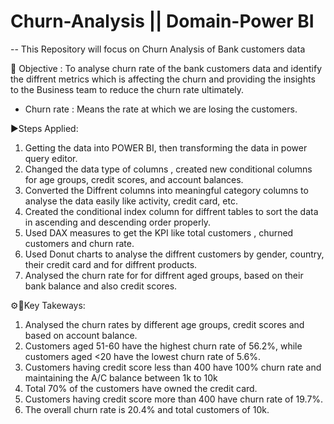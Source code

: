 # Churn-Analysis || Domain-Power BI
-- This Repository will focus on Churn Analysis of Bank customers data 

🌱 Objective : To analyse churn rate of the bank customers data and identify the diffrent metrics which is affecting the churn and providing the insights to the Business team to reduce the churn rate ultimately.
* Churn rate : Means the rate at which we are losing the customers.

 ▶Steps Applied:
 1. Getting the data into POWER BI, then transforming the data in power query editor.
 2. Changed the data type of columns , created new conditional columns for age groups, credit scores, and account balances.
 3. Converted the Diffrent columns into meaningful category columns to analyse the data easily like activity, credit card, etc.
 4. Created the conditional index column for diffrent tables to sort the data in ascending and descending order properly.
 5. Used DAX measures to get the KPI like total customers , churned customers and churn rate.
 6. Used Donut charts to analyse the diffrent customers by gender, country, their credit card and for diffrent products.
 7. Analysed the churn rate for for diffrent aged groups, based on their bank balance and also credit scores.

⚙🌼Key Takeways:
1. Analysed the churn rates by different age groups, credit scores and based on account balance.
2. Customers aged 51-60 have the highest churn rate of 56.2%, while customers aged <20 have the lowest churn rate of 5.6%.
3. Customers having credit score less than 400 have 100% churn rate and maintaining the A/C balance between 1k to 10k
4. Total 70% of the customers have owned the credit card.
5. Customers having credit score more than 400 have churn rate of 19.7%.
6. The overall churn rate is 20.4% and total customers of 10k.



    

